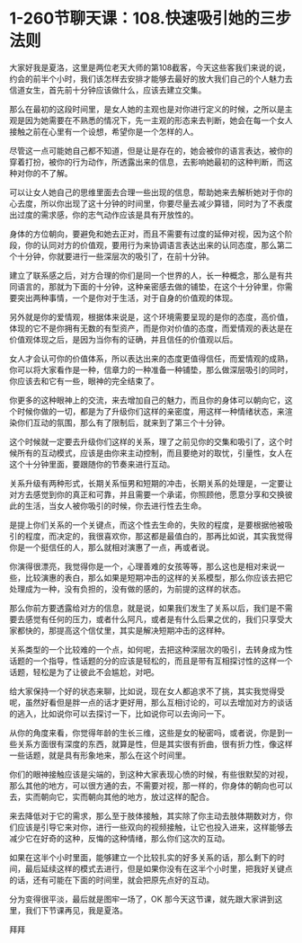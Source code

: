 # 1-260节聊天课：108.快速吸引她的三步法则

大家好我是夏洛，这里是两位老天大师的第108截客，今天这些客我们来说的说，约会的前半个小时，我们该怎样去安排才能够去最好的放大我们自己的个人魅力去信道女生，首先前十分钟应该做什么，应该去建立交集。

那么在最初的这段时间里，是女人她的主观也是对你进行定义的时候，之所以是主观是因为她需要在不熟悉的情况下，先一主观的形态来去判断，她会在每一个女人接触之前在心里有一个设想，希望你是一个怎样的人。

尽管这一点可能她自己都不知道，但是让是存在的，她会被你的语言表达，被你的穿着打扮，被你的行为动作，所透露出来的信息，去影响她最初的这种判断，而这种对你的不了解。

可以让女人她自己的思维里面去合理一些出现的信息，帮助她来去解析她对于你的心去度，所以你出现了这十分钟的时间里，你要尽量去减少算错，同时为了不表度出过度的需求感，你的志气动作应该是具有开放性的。

身体的方位朝向，要避免和她去正对，而且不需要有过度的延伸对视，因为这个阶段，你的认同对方的价值观，要用行为来协调语言表达出来的认同态度，那么第二个十分钟，你就要进行一些深层次的吸引了，在前十分钟。

建立了联系感之后，对方合理的你们是同一个世界的人，长一种概念，那么是有共同语言的，那就为下面的十分钟，这种亲密感去做的铺垫，在这个十分钟里，你需要突出两种事情，一个是你对于生活，对于自身的价值观的体现。

另外就是你的爱情观，根据体来说是，这个环境需要呈现的是你的态度，高价值，体现的它不是你拥有无数的有型资产，而是你对价值的态度，而爱情观的表达是在价值观体现之后，是因为当你有的证确，并且信任的价值观以后。

女人才会认可你的价值体系，所以表达出来的态度更值得信任，而爱情观的成熟，你可以将大家看作是一种，信章力的一种准备一种铺垫，那么做深层吸引的同时，你应该去和它有一些，眼神的完全结束了。

你更多的这种眼神上的交流，来去增加自己的魅力，而且你的身体可以朝向它，这个时候你做的一切，都是为了升级你们这样的亲密度，用这样一种情绪状态，来渲染你们互动的氛围，那么有了限制后，就来到了第三个十分钟。

这个时候就一定要去升级你们这样的关系，理了之前见你的交集和吸引了，这个时候所有的互动模式，应该是由你来主动控制，而且要绝对的取忧，引量性，女人在这个十分钟里面，要跟随你的节奏来进行互动。

关系升级有两种形式，长期关系恒男和短期的冲击，长期关系的处理是，一定要让对方去感觉到你的真正和可靠，并且需要一个承诺，你照顾他，愿意分享和交换彼此的生活，当女人被你吸引的时候，你去进行性去生命。

是提上你们关系的一个关键点，而这个性去生命的，失败的程度，是要根据他被吸引的程度，而决定的，我很喜欢你，那这都是最值白的，那再比如说，其实我觉得你是一个挺信任的人，那么就相对演惠了一点，再或者说。

你演得很漂亮，我觉得你是一个，心理善难的女孩等等，那么这也是相对来说一些，比较演惠的表白，那么如果是短期冲击的这样的关系模型，那么你应该去把它处理成为一种，没有负担的，没有做的感的，为前提的这样的状态。

那么你前方要透露给对方的信息，就是说，如果我们发生了关系以后，我们是不需要去感觉有任何的压力，或者什么阿凡，或者是有什么后果之优的，我们只享受大家都快的，那提高这个信仗里，其实是解决短期冲击的这样种。

关系类型的一个比较难的一个点，如何呢，去把这种深层次的吸引，去转身成为性话题的一个指导，性话题的分的应该是轻松的，而且是带有互相探讨性的这样一个话题，轻松是为了让彼此不会尴尬，对吧。

给大家保持一个好的状态来聊，比如说，现在女人都追求不了挑，其实我觉得受呢，虽然好看但是胖一点的话才更好用，那么互相讨论的，可以去增加对方的谈话的逃入，比如说你可以去探讨一下，比如说你可以去询问一下。

从你的角度来看，你觉得年龄的生长三维，这些是女的秘密吗，或者说，你是到一些关系方面很有深度的东西，就算是性，但是其实很有折曲，很有折力性，像这样一些话题，就是具有形象地来，那么在这个时间里。

你们的眼神接触应该是尖端的，到这种大家表现心愤的时候，有些很默契的对视，那么其他的地方，可以很方通的去，不需要对视，那一样的，你身体的朝向也可以去，实而朝向它，实而朝向其他的地方，放过这样的配合。

来去降低对于它的需求，那么至于肢体接触，其实除了你主动去肢体期数对方，你们应该是引导它来对你，进行一些双向的视频接触，让它也投入进来，这样能够去减少它在好奇的这种，反悔的这种情绪，那么你们这次的互动。

如果在这半个小时里面，能够建立一个比较扎实的好多关系的话，那么剩下的时间，最后延续这样的模式去进行，但是如果你没有在这半个小时里，把我好关键点的话，还有可能在下面的时间里，就会把原先点好的互动。

分为变得很平淡，最后就是图牢一场了，OK 那今天这节课，就先跟大家讲到这里，我们下节课再见，我是夏洛。

拜拜